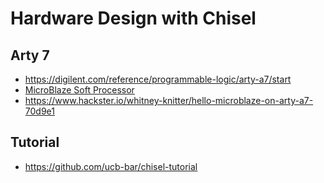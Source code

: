 # Hardware Design with Chisel

## Arty 7

- https://digilent.com/reference/programmable-logic/arty-a7/start
- [MicroBlaze Soft Processor](https://www.xilinx.com/products/design-tools/microblaze.html)
- https://www.hackster.io/whitney-knitter/hello-microblaze-on-arty-a7-70d9e1


## Tutorial

- https://github.com/ucb-bar/chisel-tutorial

